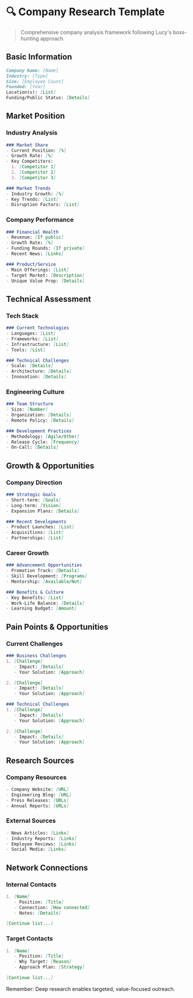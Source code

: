 # 🔍 Company Research Template

> Comprehensive company analysis framework following Lucy's boss-hunting approach.

## Basic Information
```markdown
Company Name: [Name]
Industry: [Type]
Size: [Employee Count]
Founded: [Year]
Location(s): [List]
Funding/Public Status: [Details]
```

## Market Position

### Industry Analysis
```markdown
### Market Share
- Current Position: [%]
- Growth Rate: [%]
- Key Competitors:
  1. [Competitor 1]
  2. [Competitor 2]
  3. [Competitor 3]

### Market Trends
- Industry Growth: [%]
- Key Trends: [List]
- Disruption Factors: [List]
```

### Company Performance
```markdown
### Financial Health
- Revenue: [If public]
- Growth Rate: [%]
- Funding Rounds: [If private]
- Recent News: [Links]

### Product/Service
- Main Offerings: [List]
- Target Market: [Description]
- Unique Value Prop: [Details]
```

## Technical Assessment

### Tech Stack
```markdown
### Current Technologies
- Languages: [List]
- Frameworks: [List]
- Infrastructure: [List]
- Tools: [List]

### Technical Challenges
- Scale: [Details]
- Architecture: [Details]
- Innovation: [Details]
```

### Engineering Culture
```markdown
### Team Structure
- Size: [Number]
- Organization: [Details]
- Remote Policy: [Details]

### Development Practices
- Methodology: [Agile/Other]
- Release Cycle: [Frequency]
- On-Call: [Details]
```

## Growth & Opportunities

### Company Direction
```markdown
### Strategic Goals
- Short-term: [Goals]
- Long-term: [Vision]
- Expansion Plans: [Details]

### Recent Developments
- Product Launches: [List]
- Acquisitions: [List]
- Partnerships: [List]
```

### Career Growth
```markdown
### Advancement Opportunities
- Promotion Track: [Details]
- Skill Development: [Programs]
- Mentorship: [Available/Not]

### Benefits & Culture
- Key Benefits: [List]
- Work-Life Balance: [Details]
- Learning Budget: [Amount]
```

## Pain Points & Opportunities

### Current Challenges
```markdown
### Business Challenges
1. [Challenge]
   - Impact: [Details]
   - Your Solution: [Approach]

2. [Challenge]
   - Impact: [Details]
   - Your Solution: [Approach]

### Technical Challenges
1. [Challenge]
   - Impact: [Details]
   - Your Solution: [Approach]

2. [Challenge]
   - Impact: [Details]
   - Your Solution: [Approach]
```

## Research Sources

### Company Resources
```markdown
- Company Website: [URL]
- Engineering Blog: [URL]
- Press Releases: [URLs]
- Annual Reports: [URLs]
```

### External Sources
```markdown
- News Articles: [Links]
- Industry Reports: [Links]
- Employee Reviews: [Links]
- Social Media: [Links]
```

## Network Connections

### Internal Contacts
```markdown
1. [Name]
   - Position: [Title]
   - Connection: [How connected]
   - Notes: [Details]

[Continue list...]
```

### Target Contacts
```markdown
1. [Name]
   - Position: [Title]
   - Why Target: [Reason]
   - Approach Plan: [Strategy]

[Continue list...]
```

Remember: Deep research enables targeted, value-focused outreach.
